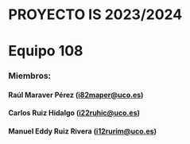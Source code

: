 # **PROYECTO IS 2023/2024**

# Equipo 108 

### Miembros:

#### Raúl Maraver Pérez (i82maper@uco.es)
#### Carlos Ruiz Hidalgo (i22ruhic@uco.es)
#### Manuel Eddy Ruiz Rivera (i12rurim@uco.es)